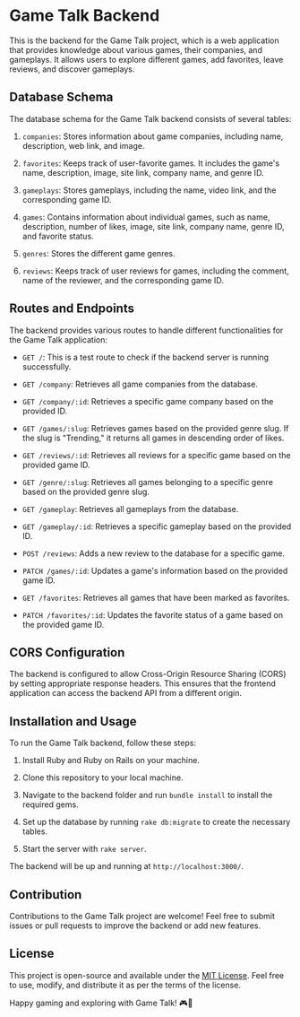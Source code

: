 # Game Talk Backend

This is the backend for the Game Talk project, which is a web application that provides knowledge about various games, their companies, and gameplays. It allows users to explore different games, add favorites, leave reviews, and discover gameplays.

## Database Schema

The database schema for the Game Talk backend consists of several tables:

1. `companies`: Stores information about game companies, including name, description, web link, and image.

2. `favorites`: Keeps track of user-favorite games. It includes the game's name, description, image, site link, company name, and genre ID.

3. `gameplays`: Stores gameplays, including the name, video link, and the corresponding game ID.

4. `games`: Contains information about individual games, such as name, description, number of likes, image, site link, company name, genre ID, and favorite status.

5. `genres`: Stores the different game genres.

6. `reviews`: Keeps track of user reviews for games, including the comment, name of the reviewer, and the corresponding game ID.

## Routes and Endpoints

The backend provides various routes to handle different functionalities for the Game Talk application:

- `GET /`: This is a test route to check if the backend server is running successfully.

- `GET /company`: Retrieves all game companies from the database.

- `GET /company/:id`: Retrieves a specific game company based on the provided ID.

- `GET /games/:slug`: Retrieves games based on the provided genre slug. If the slug is "Trending," it returns all games in descending order of likes.

- `GET /reviews/:id`: Retrieves all reviews for a specific game based on the provided game ID.

- `GET /genre/:slug`: Retrieves all games belonging to a specific genre based on the provided genre slug.

- `GET /gameplay`: Retrieves all gameplays from the database.

- `GET /gameplay/:id`: Retrieves a specific gameplay based on the provided ID.

- `POST /reviews`: Adds a new review to the database for a specific game.

- `PATCH /games/:id`: Updates a game's information based on the provided game ID.

- `GET /favorites`: Retrieves all games that have been marked as favorites.

- `PATCH /favorites/:id`: Updates the favorite status of a game based on the provided game ID.

## CORS Configuration

The backend is configured to allow Cross-Origin Resource Sharing (CORS) by setting appropriate response headers. This ensures that the frontend application can access the backend API from a different origin.

## Installation and Usage

To run the Game Talk backend, follow these steps:

1. Install Ruby and Ruby on Rails on your machine.

2. Clone this repository to your local machine.

3. Navigate to the backend folder and run `bundle install` to install the required gems.

4. Set up the database by running `rake db:migrate` to create the necessary tables.

5. Start the server with `rake server`.

The backend will be up and running at `http://localhost:3000/`.

## Contribution

Contributions to the Game Talk project are welcome! Feel free to submit issues or pull requests to improve the backend or add new features.

## License

This project is open-source and available under the [MIT License](https://opensource.org/licenses/MIT). Feel free to use, modify, and distribute it as per the terms of the license.

Happy gaming and exploring with Game Talk! 🎮🌟